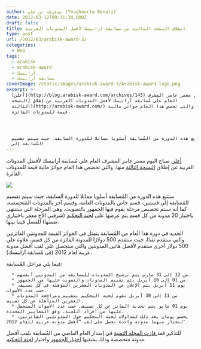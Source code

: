 ```yaml
---
author: يوغرطة بن علي (Youghourta Benali)
date: 2012-03-12T09:31:34.000Z
draft: false
title: انطلاق النسخة الثالثة من مسابقة آرابيسك لأفضل المدونات العربية
type: post
url: /2012/03/arabisk-award-3/
categories:
  - Web
tags:
  - arabisk
  - arabisk-award
  - آرابيسك
  - مسابقة آرابيسك
coverImage: /static/images/arabisk-award-3/Arabisk-award-logo.png
excerpt: >-
  [أعلن](http://blog.arabisk-award.com/archives/145) صباح اليوم معمر عامر المشرف
  العام على مُسابقة آرابيسك لأفضل المدونات العربية عن إطلاق [النسخة
  الثالثة](http://arabisk-award.com/) منها، والتي تخصص هذا العام جوائز مالية
  قيمة للمدونات الفائزة.




  ستتبع هذه الدورة من المُسابقة أسلوبا مماثلا للدورة السابقة، حيث سيتم تقسيم
  المُسابقة إلى
---
```

[أعلن](http://blog.arabisk-award.com/archives/145) صباح اليوم معمر عامر المشرف العام على مُسابقة آرابيسك لأفضل المدونات العربية عن إطلاق [النسخة الثالثة](http://arabisk-award.com/) منها، والتي تخصص هذا العام جوائز مالية قيمة للمدونات الفائزة.

![](/static/images/arabisk-award-3/Arabisk-award-logo.png)

ستتبع هذه الدورة من المُسابقة أسلوبا مماثلا للدورة السابقة، حيث سيتم تقسيم المُسابقة إلى قسمين، قسم خاص بالمدونات العامة، وقسم آخر بالمدونات المُتخصصة، كما أنه سيتم تخصيص مرحلة يقوم فيها الجمهور بالتصويت، وهي المرحلة التي ستنتهي باختيار 20 مدونة من كل قسم يتم عرضها على [لجنة التحكيم](http://arabisk-award.com/jury) (شرفني الأخ معمر باختياري ضمنها) للفصل فيما بينها.

الجديد في دورة هذا العام من المُسابقة يتمثل في الجوائز القيمة للمدونتين الفائزتين والتي ستقدم نقدًا، حيث ستقدم 500 دولارًا للمدونة الفائزة من كل قسم، علاوة على 500 دولار أخرى ستقدم لأفضل هاتين المدونتين والتي ستحصل على لقب أفضل مدونة عربية لعام 2012 (في مُسابقة آرابيسك).

فيما يلي مراحل المُسابقة:

~~~
  * من 12 إلى 31 مارس يتم ترشيح المدونات للمسابقة من المدونين أنفسهم.
  * من 01 إلى 10 أبريل يتم تقييم المدونات والتصويت عليها من الجمهور.
  * يوم 11 أبريل يتم الإعلان عن المدونات العشرين المؤهلة في كل تصنيف، حسب عدد الأصوات.
  * من 11 إلى 30 أبريل تقوم لجنة التحكيم بتقييم ومراجعة المدونات العشرين المتأهلة عن كل تصنيف.
  * يوم 01 مايو يتم تحديد الفائز عن كل تصنيف، حسب عدد الأصوات المتحصل عليها من أفراد اللجنة، وفق المعايير المحددة.
  * يخصص يومان بعد ذلك لمداولات لجنة التحكيم حول المدونتين الفائزتين، لتختار منهما مدونة واحدة تحصل على لقب “أفضل مدونة عربية للعام 2012″.
~~~

للتذكير فقد[ فازت المجلة التقنية](https://www.it-scoop.com/2011/04/arabisk-award/) في إصدار العام الماضي من المُسابقة بلقب أفضل مدونة متخصصة وذلك بشقيها [اختيار الجمهور](http://blog.arabisk-award.com/archives/115) واختيار [لجنة التحكيم](http://blog.arabisk-award.com/archives/132).
